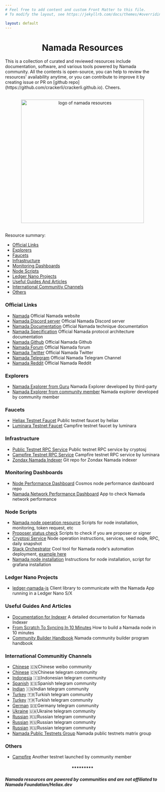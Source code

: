 ```yaml
---
# Feel free to add content and custom Front Matter to this file.
# To modify the layout, see https://jekyllrb.com/docs/themes/#overriding-theme-defaults

layout: default
---
```


<h1 id="namada-resources-powered-by-community-builder"><center>Namada Resources</center></h1>

<p>This is a collection of curated and reviewed resources include documentation, software, and various tools powered by Namada community. All the contents is open-source, you can help to review the resources' availability anytime, or you can contribute to improve it by creating issue or PR on [github repo](https://github.com/crackerli/crackerli.github.io). Cheers.</p>


<p align="center">
  <br>
  <img width="400" src="https://namada.net/assets/opengraph.jpg" alt="logo of namada resources">
  <br>
  <br>
</p>

<p>Resource summary:</p>
<ul>
<li><a href="#namada-official-links">Official Links</a></li>
<li><a href="#explorers">Explorers</a></li>
<li><a href="#faucets">Faucets</a></li>
<li><a href="#infrastructure">Infrastructure</a></li>
<li><a href="#monitoring-dashboards">Monitoring Dashboards</a></li>
<li><a href="#node-scripts">Node Scripts</a></li>
<li><a href="#ledger-projects">Ledger Nano Projects</a></li>
<li><a href="#useful-guides-and-articles">Useful Guides And Articles</a></li>
<li><a href="#international-community-channels">International Communitiy Channels</a></li>
<li><a href="#other-community-resource">Others</a></li>
</ul>

<h3 id="namada-official-links">Official Links</h3>
<ul>
<li><a href="https://namada.net/">Namada</a> Official Namada website</li>
<li><a href="https://discord.com/invite/namada">Namada Discord server</a> Official Namada Discord server</li>
<li><a href="https://docs.namada.net/">Namada Documentation</a> Official Namada technique documentation</li>
<li><a href="https://specs.namada.net/">Namada Specification</a> Official Namada protocol architecture documentation</li>
<li><a href="https://github.com/anoma/namada">Namada Github</a> Official Namada Github</li>
<li><a href="https://forum.namada.net/">Namada Forum</a> Official Namada forum</li>
<li><a href="https://twitter.com/namada">Namada Twitter</a> Official Namada Twitter</li>
<li><a href="https://t.me/namadaprotocol">Namada Telegram</a> Official Namada Telegram Channel</li>
<li><a href="https://www.reddit.com/r/Namada/">Namada Reddit</a> Official Namada Reddit</li>
</ul>

<h3 id="explorers">Explorers</h3>
<ul>
<li><a href="https://namada.explorers.guru/">Namada Explorer from Guru</a> Namada Explorer developed by third-party</li>
<li><a href="https://namadaexplorer.com/">Namada Explorer from community member</a> Namada explorer developed by community member</li>
</ul>

<h3 id="faucets">Faucets</h3>
<ul>
<li><a href="https://faucet.heliax.click/">Heliax Testnet Faucet</a> Public testnet faucet by heliax</li>
<li><a href="https://validatornet.luminara.icu/">Luminara Testnet Faucet</a> Campfire testnet faucet by luminara</li>
</ul>

<h3 id="infrastructure">Infrastructure</h3>
<ul>
<li><a href="https://namadarpc1.cryptosj.net/">Public Testnet RPC Service</a> Public testnet RPC service by cryptosj</li>
<li><a href="https://rpc.luminara.icu/">Campfire Testnet RPC Service</a> Campfire testnet RPC service by luminara</li>
<li><a href="https://github.com/zondax/namadexer">Zondax Namada Indexer</a> Git repo for Zondax Namada indexer</li>
</ul>

<h3 id="monitoring-dashboards">Monitoring Dashboards</h3>
<ul>
<li><a href="https://github.com/kj89/cosmos_node_monitoring">Node Performance Dashboard</a> Cosmos node performance dashboard repo</li>
<li><a href="https://node75.org/mon/d/namada-testnet/namada-testnet-dashboard?orgId=1&refresh=15m">Namada Network Performance Dashboard</a> App to check Namada network performance</li>
</ul>

<h3 id="node-scripts">Node Scripts</h3>
<ul>
<li><a href="https://github.com/nodersteam/noderslabs/tree/main/NAMADA">Namada node operation resource</a> Scripts for node installation, monitoring, token request, etc</li>
<li><a href="https://github.com/encipher88/namada">Proposer status check</a> Scripts to check if you are proposer or signer</li>
<li><a href="https://cryptosj.net/namadaservice.html">Cryptosj Service</a> Node operation instructions, services, seed node, RPC, daily snapshot</li>
<li><a href="https://github.com/vknowable/stack-orchestrator">Stack Orchestrator</a> Cool tool for Namada node's automation deployment, <a href="https://www.notion.so/From-scratch-to-syncing-in-10-minutes-c0a56b34cdec447fbe2a5cd8f559f0bb">example here</a></li>
<li><a href="https://github.com/systemd-run/manuals/tree/main/namada">Namada node installation</a> Instructions for node installation, script for grafana installation</li>
</ul>

<h3 id="ledger-projects">Ledger Nano Projects</h3>
<ul>
<li><a href="https://socket.dev/npm/package/@zondax/ledger-namada">ledger-namada-js</a> Client library to communicate with the Namada App running in a Ledger Nano S/X
</li>
</ul>

<h3 id="useful-guides-and-articles">Useful Guides And Articles</h3>
<ul>
<li><a href="https://github.com/Zondax/namadexer/tree/main/docs">Documentation for Indexer</a> A detailed documentation for Namada Indexer</li>
<li><a href="https://www.notion.so/From-scratch-to-syncing-in-10-minutes-c0a56b34cdec447fbe2a5cd8f559f0bb">From Scratch To Syncing In 10 Minutes</a> How to build a Namada node in 10 minutes</li>
<li><a href="https://namada.net/community/docs/community-builder-handbook">Community Builder Handbook</a> Namada community builder program handbook</li>
</ul>

<h3 id="international-community-channels">International Communitiy Channels</h3>
<ul>
<li><a href="https://m.weibo.cn/profile/2218787961">Chinese</a> 🇨🇳Chinese weibo community</li>
<li><a href="https://t.me/Namada_china">Chinese</a> 🇨🇳Chinese telegram community</li>
<li><a href="https://t.me/namada_id">Indonesia</a>  🇮🇩Indonesian telegram community</li>
<li><a href="https://t.me/namada_es">Spanish</a> 🇪🇸Spanish telegram community</li>
<li><a href="https://t.me/NamadaIndia">Indian</a> 🇮🇳Indian telegram community</li>
<li><a href="https://t.me/namadaturkey">Turkey</a> 🇹🇷Turkish telegram community</li>
<li><a href="https://t.me/NamadaTR">Turkey</a> 🇹🇷Turkish telegram community</li>
<li><a href="https://t.me/namada_german">German</a> 🇩🇪Germany telegram community</li>
<li><a href="https://t.me/Namada_Ukraine">Ukraine</a> 🇺🇦Ukraine telegram community</li>
<li><a href="https://t.me/Namada_CIS">Russian</a> 🇷🇺Russian telegram community</li>
<li><a href="https://t.me/namadaru">Russian</a> 🇷🇺Russian telegram community</li>
<li><a href="https://t.me/namada_rus/">Russian</a> 🇷🇺Russian telegram community</li>
<li><a href="https://matrix.to/#/#namada-public-testnets:matrix.org">Namada Public Testnets Group</a> Namada public testnets matrix group</li>
</ul>

<h3 id="other-community-resource">Others</h3>
<ul>
<li><a href="https://www.notion.so/Campfire-testnet-5e4c1df53ab64b818a55bfcf36ccc550?pvs=4">Campfire</a> Another testnet launched by community member</li>
</ul>

<h4><center>
*********
</center></h4>

<h5 id="namada-resources-are-powered-by-community">Namada resources are powered by communities and are not affiliated to Namada Foundation/Heliax.dev
</h5>
